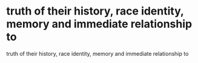 # truth of their history, race identity, memory and immediate relationship to

truth of their history, race identity, memory and immediate relationship to